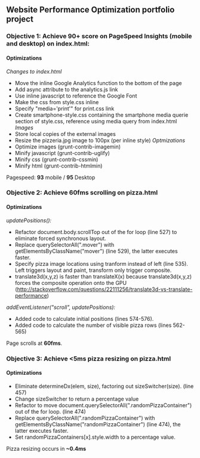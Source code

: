 ## Website Performance Optimization portfolio project

### Objective 1: Achieve 90+ score on PageSpeed Insights (mobile and desktop) on index.html:

#### Optimizations

*Changes to index.html*
* Move the inline Google Analytics function to the bottom of the page
* Add async attribute to the analytics.js link
* Use inline javascript to reference the Google Font
* Make the css from style.css inline
* Specify "media='print'" for print.css link
* Create smartphone-style.css containing the smartphone media querie section of style.css, reference using media query from index.html
*Images*
* Store local copies of the external images
* Resize the pizzeria.jpg image to 100px (per inline style)
*Optmizations*
* Optimize images (grunt-contrib-imagemin)
* Minify javascript (grunt-contrib-uglify)
* Minify css (grunt-contrib-cssmin)
* Minify html (grunt-contrib-htmlmin)

Pagespeed: **93** mobile / **95** Desktop

### Objective 2: Achieve 60fms scrolling on pizza.html

#### Optimizations

*updatePositions():*

* Refactor document.body.scrollTop out of the for loop (line 527) to eliminate forced synchronous layout.
* Replace querySelectorAll(".mover") with getElementsByClassName("mover") (line 529), the latter executes faster.
* Specify pizza image locations using tranform instead of left (line 535). Left triggers layout and paint, transform only trigger composite.
* translate3d(x,y,z) is faster than translateX(x) because translate3d(x,y,z) forces the composite operation onto the GPU (http://stackoverflow.com/questions/22111256/translate3d-vs-translate-performance)

*addEventListener("scroll", updatePositions):*

* Added code to calculate initial positions (lines 574-576).
* Added code to calculate the number of visible pizza rows (lines 562-565)

Page scrolls at **60fms**.

### Objective 3: Achieve <5ms pizza resizing on pizza.html

#### Optimizations

* Eliminate determineDx(elem, size), factoring out sizeSwitcher(size). (line 457)
* Change sizeSwitcher to return a percentage value
* Refactor to move document.querySelectorAll(".randomPizzaContainer") out of the for loop. (line 474)
* Replace querySelectorAll(".randomPizzaContainer") with getElementsByClassName("randomPizzaContainer") (line 474), the latter executes faster.
* Set randomPizzaContainers[x].style.width to a percentage value.

Pizza resizing occurs in **~0.4ms**

